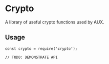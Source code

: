 # Crypto

A library of useful crypto functions used by AUX.

## Usage

```
const crypto = require('crypto');

// TODO: DEMONSTRATE API
```
